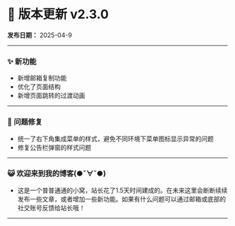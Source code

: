 # 📜 **版本更新 v2.3.0**  

**发布日期：** 2025-04-9  

---

### ✨ **新功能**  
- 新增邮箱复制功能  
- 优化了页面结构
- 新增页面跳转的过渡动画

---

### 🐞 **问题修复**  
- 统一了右下角集成菜单的样式，避免不同环境下菜单图标显示异常的问题
- 修复公告栏弹窗的样式问题

---

### 😺 **欢迎来到我的博客(●ˇ∀ˇ●)** 
- 这是一个普普通通的小窝，站长花了1.5天时间建成的。在未来这里会断断续续发布一些文章，或者增加一些新功能。如果有什么问题可以通过邮箱或底部的社交账号反馈给站长哦！

---

###
